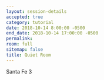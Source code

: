 ```yaml
---
layout: session-details
accepted: true
category: tutorial
date: 2018-10-14 8:00:00 -0500
end_date: 2018-10-14 17:00:00 -0500
permalink:
room: full
sitemap: false
title: Quiet Room
---
```

Santa Fe 3
